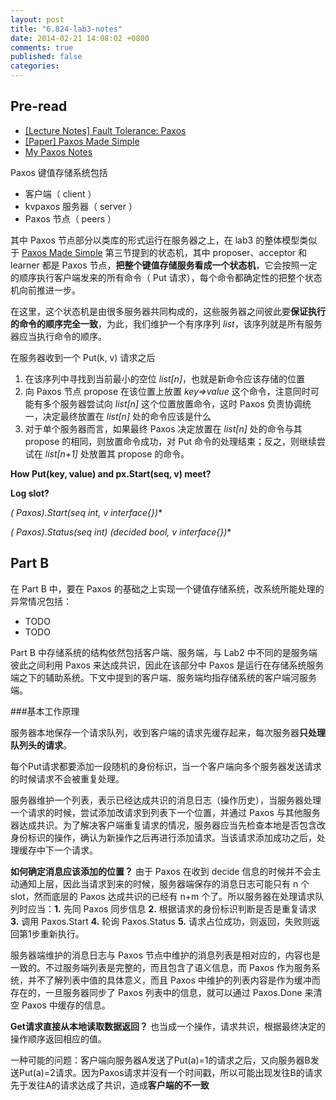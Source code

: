 ```yaml
---
layout: post
title: "6.824-lab3-notes"
date: 2014-02-21 14:08:02 +0800
comments: true
published: false
categories: 
---
```



Pre-read
-----
- [[Lecture Notes] Fault Tolerance: Paxos](http://pdos.csail.mit.edu/6.824-2013/notes/l05.txt)
- [[Paper] Paxos Made Simple](http://pdos.csail.mit.edu/6.824-2013/papers/paxos-simple.pdf)
- [My Paxos Notes](/reading/papers/paxos-simple.html)


Paxos 键值存储系统包括

- 客户端（ client ）
- kvpaxos 服务器（ server ）
- Paxos 节点（ peers ）

其中 Paxos 节点部分以类库的形式运行在服务器之上，在 lab3 的整体模型类似于 [Paxos Made Simple](http://pdos.csail.mit.edu/6.824-2013/papers/paxos-simple.pdf) 第三节提到的状态机，其中 proposer、acceptor 和 learner 都是 Paxos 节点，**把整个键值存储服务看成一个状态机**，它会按照一定的顺序执行客户端发来的所有命令（ Put 请求），每个命令都确定性的把整个状态机向前推进一步。

在这里，这个状态机是由很多服务器共同构成的，这些服务器之间彼此要**保证执行的命令的顺序完全一致**，为此，我们维护一个有序序列 *list*，该序列就是所有服务器应当执行命令的顺序。

在服务器收到一个 Put(k, v) 请求之后

1. 在该序列中寻找到当前最小的空位 *list[n]*，也就是新命令应该存储的位置
2. 向 Paxos 节点 propose 在该位置上放置 *key=>value* 这个命令，注意同时可能有多个服务器尝试向 *list[n]* 这个位置放置命令，这时 Paxos 负责协调统一，决定最终放置在 *list[n]* 处的命令应该是什么
3. 对于单个服务器而言，如果最终 Paxos 决定放置在 *list[n]* 处的命令与其 propose 的相同，则放置命令成功，对 Put 命令的处理结束；反之，则继续尝试在 *list[n+1]* 处放置其 propose 的命令。


**How Put(key, value) and px.Start(seq, v) meet?**


**Log slot?**


**(* Paxos).Start(seq int, v interface{})**


**(* Paxos).Status(seq int) (decided bool, v interface{})**

## Part B

在 Part B 中，要在 Paxos 的基础之上实现一个键值存储系统，改系统所能处理的异常情况包括：

- TODO
- TODO

Part B 中存储系统的结构依然包括客户端、服务端，与 Lab2 中不同的是服务端彼此之间利用 Paxos 来达成共识，因此在该部分中 Paxos 是运行在存储系统服务端之下的辅助系统。下文中提到的客户端、服务端均指存储系统的客户端河服务端。

###基本工作原理

服务器本地保存一个请求队列，收到客户端的请求先缓存起来，每次服务器**只处理队列头的请求**。

每个Put请求都要添加一段随机的身份标识，当一个客户端向多个服务器发送请求的时候请求不会被重复处理。

服务器维护一个列表，表示已经达成共识的消息日志（操作历史），当服务器处理一个请求的时候，尝试添加改请求到列表下一个位置，并通过 Paxos 与其他服务器达成共识。为了解决客户端重复请求的情况，服务器应当先检查本地是否包含改身份标识的操作，确认为新操作之后再进行添加请求。当该请求添加成功之后，处理缓存中下一个请求。

**如何确定消息应该添加的位置？**
由于 Paxos 在收到 decide 信息的时候并不会主动通知上层，因此当请求到来的时候，服务器端保存的消息日志可能只有 n 个 slot，然而底层的 Paxos 达成共识的已经有 n+m 个了。所以服务器在处理请求队列时应当：**1.** 先同 Paxos 同步信息 **2.** 根据请求的身份标识判断是否是重复请求 **3.** 调用 Paxos.Start **4.** 轮询 Paxos.Status **5.** 请求占位成功，则返回，失败则返回第1步重新执行。

服务器端维护的消息日志与 Paxos 节点中维护的消息列表是相对应的，内容也是一致的。不过服务端列表是完整的，而且包含了语义信息，而 Paxos 作为服务系统，并不了解列表中值的具体意义，而且 Paxos 中维护的列表内容是作为缓冲而存在的，一旦服务器同步了 Paxos 列表中的信息，就可以通过 Paxos.Done 来清空 Paxos 中缓存的信息。

**Get请求直接从本地读取数据返回？** 
也当成一个操作，请求共识，根据最终决定的操作顺序返回相应的值。

一种可能的问题：客户端向服务器A发送了Put(a)=1的请求之后，又向服务器B发送Put(a)=2请求。因为Paxos请求并没有一个时间戳，所以可能出现发往B的请求先于发往A的请求达成了共识，造成**客户端的不一致**

